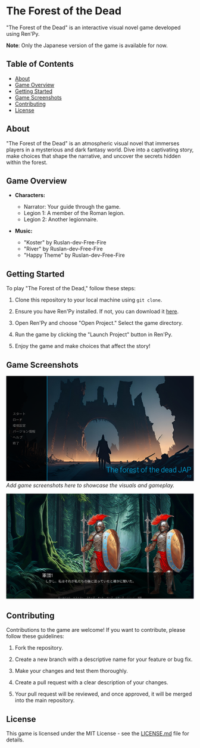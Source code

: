 # The Forest of the Dead

"The Forest of the Dead" is an interactive visual novel game developed using Ren'Py.

**Note**: Only the Japanese version of the game is available for now.

## Table of Contents

- [About](#about)
- [Game Overview](#game-overview)
- [Getting Started](#getting-started)
- [Game Screenshots](#game-screenshots)
- [Contributing](#contributing)
- [License](#license)

## About

"The Forest of the Dead" is an atmospheric visual novel that immerses players in a mysterious and dark fantasy world. Dive into a captivating story, make choices that shape the narrative, and uncover the secrets hidden within the forest.

## Game Overview

- **Characters:**
  - Narrator: Your guide through the game.
  - Legion 1: A member of the Roman legion.
  - Legion 2: Another legionnaire.

- **Music:**
  - "Koster" by Ruslan-dev-Free-Fire
  - "River" by Ruslan-dev-Free-Fire
  - "Happy Theme" by Ruslan-dev-Free-Fire

## Getting Started

To play "The Forest of the Dead," follow these steps:

1. Clone this repository to your local machine using `git clone`.

2. Ensure you have Ren'Py installed. If not, you can download it [here](https://www.renpy.org/latest.html).

3. Open Ren'Py and choose "Open Project." Select the game directory.

4. Run the game by clicking the "Launch Project" button in Ren'Py.

5. Enjoy the game and make choices that affect the story!

## Game Screenshots

![Screenshot 1](game/images/screenshot1.png)
*Add game screenshots here to showcase the visuals and gameplay.*

![Screenshot 2](game/images/screenshot2.png)

## Contributing

Contributions to the game are welcome! If you want to contribute, please follow these guidelines:

1. Fork the repository.

2. Create a new branch with a descriptive name for your feature or bug fix.

3. Make your changes and test them thoroughly.

4. Create a pull request with a clear description of your changes.

5. Your pull request will be reviewed, and once approved, it will be merged into the main repository.

## License

This game is licensed under the MIT License - see the [LICENSE.md](LICENSE.md) file for details.
